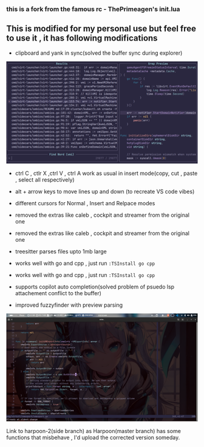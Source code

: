 ### this is a fork from the famous rc - ThePrimeagen's init.lua

## This is modified for my personal use but feel free to use it , it has following modifications
- clipboard and yank in sync(solved the buffer sync during explorer)

![alt text](<Screenshot from 2025-02-09 02-00-48.png>)

- ctrl C , ctlr X ,ctrl V , ctrl A work as usual in insert mode(copy, cut , paste , select all respectively)
- alt + arrow keys to move lines up and down (to recreate VS code vibes)
- different cursors for Normal , Insert and Relpace modes
- removed the extras like caleb , cockpit and streamer from the original one
- removed the extras like caleb , cockpit and streamer from the original one
- treesitter parses files upto 1mb large
- works well with go and cpp , just run
            ``````:TSInstall go cpp``````
- works well with go and cpp , just run
            ``````:TSInstall go cpp``````
- supports copilot auto completion(solved problem of psuedo lsp attachement conflict to the buffer)



- improved fuzzyfinder with preview parsing

![alt text](<Screenshot from 2025-02-11 05-21-16.png>)




Link to harpoon-2(side branch) as Harpoon(master branch) has some functions that misbehave , I'd upload the corrected version someday.
